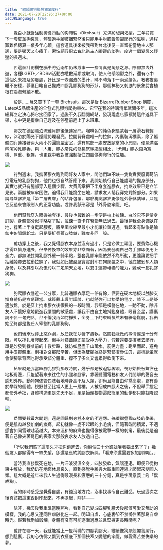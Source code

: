```yaml
---
title: "繼續像狗那般匍匐爬行"
date: 2021-07-20T22:26:27+08:00
isCJKLanguage: true
---
```


　　我自小就對強制折疊四肢的狗爬裝（Bitchsuit）充滿幻想與渴望。三年前買下一套皮革拘束具，體驗過手腳被捆緊然後只能用手肘膝蓋匍匐爬行的滋味，過程艱難但總算一償多年心願。這套道具後來被我帶到台北後便一直留在當地主人那邊，要是哪天又心癢了，索性請假飛去台北當主人腳邊的笨狗，度過一個變態又紓壓的長週末。

　　但這個計劃擱在腦中將近兩年仍未成事——疫情真是萬惡之源。除卻無法外遊，各種LGBT+／BDSM活動亦悉數延期或取消。使人倍感悶鬱之外，還有心中這個久未搔及的癢處，好比是一壺漏液的墨汁，時不時落下一兩滴顏色，教我夜裏睡不安穩，夢裏目睹自己變成四膠乳膠狗狗的形狀，那個神秘又刺激的景象就會植根在腦海縈繞不散。

　　於是……我又買下了一套 Bitchsuit。這次是從 Bizarre Rubber Shop 購買，LatexAS品牌生產的全包式乳膠狗爬拘束衣。它早在我的待購清單賦閒多年，這次總算立定決心把它接回家了。過後不久我翻閱網站，發現兩處店家都將這件道具下架，心中更是慶幸自己趕及在停產前趕上了末班車。

　　膠衣在德國漂泊流離月餘後抵達家門。咖啡色的純色身驅蒙著一層滑石粉輕紗，沐浴於陽光下隱隱閃爍發亮。拉開背脊處唯一的拉鍊，內裏裝潢樸素，除了軀體四角連接著兩大兩小的圓筒型密室，還有尾部一處安放腳掌的小房間，便是滿溢四瀉的乳膠香。與「人用」膠衣常見的修長緊緻造型相比，「犬用」膠衣更為寬橫、厚重、粗獷，也更戳中我對被強制捆住四肢像狗爬行的性趣。

![](https://i.imgur.com/cgUoIr6.jpg)

　　待到週末，我攜著膠衣跑到同好友人家中，問他們缺不缺一隻負責耍廢賣萌陪打電玩的乳膠狗狗，他們也很自然答應下來。我開始執行自己能處理的變身部分，其實也就只有腿部穿入這個步驟。大費周章把下半身套進膠衣，拘束效果已是立竿見影。兩腿被牢牢困住，迫得我只能跪坐在地，請求友人幫我穿完剩餘部分。如果說尋常膠衣是「第二層皮膚」的貼身包覆，那麼狗爬膠衣更像是外骨骼裝甲，只是它反過來會限制人的正常功能。或許我該形容是「外骨骼牢籠」吧。

　　他們幫我穿入兩邊袖套後，最後也最難的一步便是拉上拉鍊。由於它不是量身訂製，身體部分似乎略窄了點，拉鍊一直卡在臀部無法過去。最後是我全身俯臥在地，撐著上半身挺起腰板，將坐圍收縮至最小才能讓拉鍊通過。看起來有點像是瑜伽中的眼鏡蛇式，只是要折疊著四肢做，難度非同一般。

　　成功穿上之後，我又覺得膠衣本身並沒有過小，只是它做工頑固，要費煞心機才得以擠身進去。但辛苦換來的效果亦非常顯著，因為我發現自己的手腳即便用上全力，都無法拉開乳膠外壁一絲半點，整套乳膠牢籠依然不為所動，更遑論要把手抽離袖套去拉動拉鍊了。我就如此被嚴嚴實實封印在狗爬裝之中，徹底被剝奪人類身份，以及其引以為傲的以二足頂天立地，以雙手運籌帷幄的能力，變成一隻乳膠狗狗。

![](https://i.imgur.com/ZyqGcoz.jpg)

　　狗爬膠衣幾近一公分厚，比普通膠衣厚足一倍有餘，但要在硬木地板以肘膝支撐身體仍是疼痛難當。就算戴上護肘護膝，也就勉強可以接受的程度，談不上是舒適放鬆。於是穿上拘束膠衣後很長的一段時間，我都是橫躺在地，一動不動，除非友人不懷好意地戳進我腰間的敏感處，讓我不由自主地抖動身體，眼冒金星，講裏說不出一句完話。但不論我再如何掙扎，全身上下的束縛依然未有絲毫鬆脫，我由始至終都是隻任人宰割的乳膠狗狗。

　　他們後來也停止惡作劇，放任我在沙發下癱軟。然而我能做的事情還是十分有限。可以掙扎著爬起來，但手肘膝蓋隨即蒙受極大壓力，假若還要硬撐著去爬行，單是沙發到餐桌前的十數步路，就彷如歷盡千山萬水，筋疲力盡；跪坐而起，避免用手支撐體重，則相對沒那麼辛苦，但因為雙腳始終是緊緊摺疊住的，這樣跪坐就會使腳掌背面也得承受部分體重，撐不了多久又會累得軟倒下來。

　　結果就是我當四腳乳膠狗那段時間，幾乎都是被迫低著頭，視野始終被鎖住在地板周邊，只能望著來來往往的小腿和腳掌，靠著聽聞電視和友人們閒聊的聲音去感知外界。動物狗儘管四肢著地時身高不及人類，卻尚且能自由仰望高處，更有善於攀躍的個體，視野甚至比常人更上一層樓。人被捆成四腳犬之後，不但舉手投足都份外苯拙，身體構造更是先天不足，單是抬頭視物這麼簡單的動作都只能投降認輸。

![](https://i.imgur.com/ePUcHM6.jpg)

　　然而要數最大問題，還是回歸到身體本身的不適應。持續摺疊著四肢的後果，便是肌肉越發加劇的痠痛。起初就像一處不起眼的小毛病，但隨著時間積累，不適感會如同雪球越滾越大，本來溫和的麻痛也變得像被電擊一樣的刺痛，最後就是迫著自己像夾著尾巴的喪家犬那般哀求友人放過自己。

　　「所以我們搞了這麼久才把你鎖進去，你躺個三十分鐘就嚷著要出來了？」幾個友人都顯得有一絲失望，卻還是應約將膠衣解開。「看來你還需要多加訓練呢。」

　　當時我直接累死在地，一片汗液浸濕全身，四肢發軟，氣喘連連。即便已從拘束中解放，我仍趴在地面休息良久，直到感覺手腳與大腦重回連線才爬起來變回人類。這大概是近年來我人生過得最漫長和疲憊的三十分鐘，真是字面意義上的「累成狗」。

　　我的即時感受是覺得自虐，有錢沒地方花，沒事找事令自己難受。玩過這次之後真該把這東西封印起來，不再提起，除非——

　　除非，幾天後我重溫當晚照片，看到自己變成四腳乳膠犬後那個可愛又無助的模樣，我的心思又連同性癖融化在一起。明知自虐，心底裏卻不禁嚮往著那段自虐時光。假若我勤加鍛煉，身體有沒有可能逐漸適應並且堅持更長時間呢？

　　或許在哪一天，我就能當上一隻稱職的四腳乳膠犬，繼續像狗那般匍匐爬行。想到這裏，我的心彷彿又飄到衣櫃底下那個狹窄又變態的牢籠，做著痛苦並快樂的夢。
